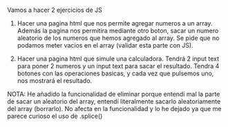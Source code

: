 Vamos a hacer 2 ejercicios de JS

1) Hacer una pagina html que nos permite agregar numeros a un array. Además la pagina nos permitira mediante 
otro boton, sacar un numero aleatorio de los numeros que hemos agregado al array. Se pide que no podamos meter
vacios en el array (validar esta parte con JS).

2) Hacer una pagina html que simule una calculadora. Tendrá 2 input text para poner 2 numeros y un input text
para sacar el resultado. Tendra 4 botones con las operaciones basicas, y cada vez que pulsemos uno, nos mostrará
el resultado.

NOTA: He añadido la funcionalidad de eliminar porque entendí mal la parte de sacar un aleatorio del array, entendí literalmente sacarlo aleatoriamente del array (borrarlo). No afecta en la funcionalidad y lo he dejado ya que me parece curioso el uso de .splice()
